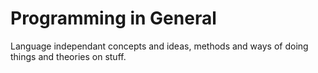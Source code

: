 # Programming in General

Language independant concepts and ideas, methods and ways of doing things and theories on stuff.